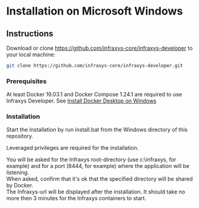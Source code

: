 # Installation on Microsoft Windows

## Instructions

Download or clone https://github.com/infraxys-core/infraxys-developer to your local machine:
```bash
git clone https://github.com/infraxys-core/infraxys-developer.git
``` 

### Prerequisites

At least Docker 19.03.1 and Docker Compose 1.24.1 are required to use Infraxys Developer. 
See [Install Docker Desktop on Windows](https://docs.docker.com/docker-for-windows/install/) 

### Installation

Start the installation by run install.bat from the Windows directory of this repository.

Leveraged privileges are required for the installation.  

You will be asked for the Infraxys root-directory (use c:\infraxys, for example) and for a port (8444, for example) where the application will be listening.  
When asked, confirm that it's ok that the specified directory will be shared by Docker.    
The Infraxys-url will be displayed after the installation. It should take no more then 3 minutes for the Infraxys containers to start. 
